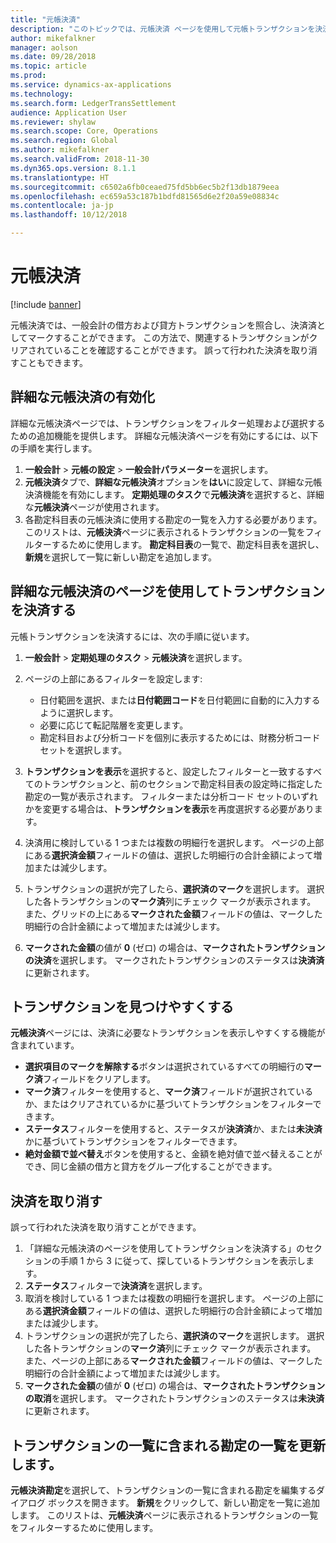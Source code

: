 ```yaml
---
title: "元帳決済"
description: "このトピックでは、元帳決済 ページを使用して元帳トランザクションを決済する、および決済を取り消す方法について説明します。"
author: mikefalkner
manager: aolson
ms.date: 09/28/2018
ms.topic: article
ms.prod: 
ms.service: dynamics-ax-applications
ms.technology: 
ms.search.form: LedgerTransSettlement
audience: Application User
ms.reviewer: shylaw
ms.search.scope: Core, Operations
ms.search.region: Global
ms.author: mikefalkner
ms.search.validFrom: 2018-11-30
ms.dyn365.ops.version: 8.1.1
ms.translationtype: HT
ms.sourcegitcommit: c6502a6fb0ceaed75fd5bb6ec5b2f13db1879eea
ms.openlocfilehash: ec659a53c187b1bdfd81565d6e2f20a59e08834c
ms.contentlocale: ja-jp
ms.lasthandoff: 10/12/2018

---
```


# <a name="ledger-settlements"></a>元帳決済

[!include [banner](../includes/banner.md)]

元帳決済では、一般会計の借方および貸方トランザクションを照合し、決済済としてマークすることができます。 この方法で、関連するトランザクションがクリアされていることを確認することができます。 誤って行われた決済を取り消すこともできます。

## <a name="enable-advanced-ledger-settlements"></a>詳細な元帳決済の有効化

詳細な元帳決済ページでは、トランザクションをフィルター処理および選択するための追加機能を提供します。 詳細な元帳決済ページを有効にするには、以下の手順を実行します。

1. **一般会計** \> **元帳の設定** \> **一般会計パラメーター**を選択します。 
2. **元帳決済**タブで、**詳細な元帳決済**オプションを**はい**に設定して、詳細な元帳決済機能を有効にします。 **定期処理のタスク**で**元帳決済**を選択すると、詳細な**元帳決済**ページが使用されます。 
3. 各勘定科目表の元帳決済に使用する勘定の一覧を入力する必要があります。 このリストは、**元帳決済**ページに表示されるトランザクションの一覧をフィルターするために使用します。 **勘定科目表**の一覧で、勘定科目表を選択し、**新規**を選択して一覧に新しい勘定を追加します。

## <a name="settle-transactions-by-using-the-advanced-ledger-settlements-page"></a>詳細な元帳決済のページを使用してトランザクションを決済する

元帳トランザクションを決済するには、次の手順に従います。

1. **一般会計** \> **定期処理のタスク** \> **元帳決済**を選択します。
2. ページの上部にあるフィルターを設定します:

    - 日付範囲を選択、または**日付範囲コード**を日付範囲に自動的に入力するように選択します。
    - 必要に応じて転記階層を変更します。
    - 勘定科目および分析コードを個別に表示するためには、財務分析コード セットを選択します。

3. **トランザクションを表示**を選択すると、設定したフィルターと一致するすべてのトランザクションと、前のセクションで勘定科目表の設定時に指定した勘定の一覧が表示されます。 フィルターまたは分析コード セットのいずれかを変更する場合は、**トランザクションを表示**を再度選択する必要があります。
4. 決済用に検討している 1 つまたは複数の明細行を選択します。 ページの上部にある**選択済金額**フィールドの値は、選択した明細行の合計金額によって増加または減少します。
5. トランザクションの選択が完了したら、**選択済のマーク**を選択します。 選択した各トランザクションの**マーク済**列にチェック マークが表示されます。 また、グリッドの上にある**マークされた金額**フィールドの値は、マークした明細行の合計金額によって増加または減少します。
6. **マークされた金額**の値が **0** (ゼロ) の場合は、**マークされたトランザクションの決済**を選択します。 マークされたトランザクションのステータスは**決済済**に更新されます。

## <a name="make-transactions-easier-to-find"></a>トランザクションを見つけやすくする

**元帳決済**ページには、決済に必要なトランザクションを表示しやすくする機能が含まれています。

- **選択項目のマークを解除する**ボタンは選択されているすべての明細行の**マーク済**フィールドをクリアします。
- **マーク済**フィルターを使用すると、**マーク済**フィールドが選択されているか、またはクリアされているかに基づいてトランザクションをフィルターできます。
- **ステータス**フィルターを使用すると、ステータスが**決済済**か、または**未決済**かに基づいてトランザクションをフィルターできます。
- **絶対金額で並べ替え**ボタンを使用すると、金額を絶対値で並べ替えることができ、同じ金額の借方と貸方をグループ化することができます。

## <a name="reverse-a-settlement"></a>決済を取り消す

誤って行われた決済を取り消すことができます。

1. 「詳細な元帳決済のページを使用してトランザクションを決済する」のセクションの手順 1 から 3 に従って、探しているトランザクションを表示します。
2. **ステータス**フィルターで**決済済**を選択します。
3. 取消を検討している 1 つまたは複数の明細行を選択します。 ページの上部にある**選択済金額**フィールドの値は、選択した明細行の合計金額によって増加または減少します。
4. トランザクションの選択が完了したら、**選択済のマーク**を選択します。 選択した各トランザクションの**マーク済**列にチェック マークが表示されます。 また、ページの上部にある**マークされた金額**フィールドの値は、マークした明細行の合計金額によって増加または減少します。
5. **マークされた金額**の値が **0** (ゼロ) の場合は、**マークされたトランザクションの取消**を選択します。 マークされたトランザクションのステータスは**未決済**に更新されます。

## <a name="update-the-list-of-accounts-that-are-included-in-the-list-of-transactions"></a>トランザクションの一覧に含まれる勘定の一覧を更新します。

**元帳決済勘定**を選択して、トランザクションの一覧に含まれる勘定を編集するダイアログ ボックスを開きます。 **新規**をクリックして、新しい勘定を一覧に追加します。 このリストは、**元帳決済**ページに表示されるトランザクションの一覧をフィルターするために使用します。

